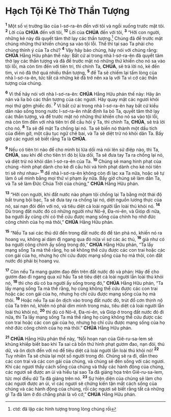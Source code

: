 # Hạch Tội Kẻ Thờ Thần Tượng
<sup><b>1</b></sup> Một số vị trưởng lão của I-sơ-ra-ên đến với tôi và ngồi xuống trước mặt tôi. <sup><b>2</b></sup> Lời của **CHÚA** đến với tôi, <sup><b>12</b></sup> Lời của **CHÚA** đến với tôi, <sup><b>3</b></sup> “Hỡi con người, những kẻ này đã quyết tâm thờ lạy các thần tượng.[^1-1fa704d3-8636-4421-bf75-8e5d11596e84] Chúng đã để trước mặt chúng những thứ khiến chúng sa vào tội lỗi. Thế thì tại sao Ta phải cho chúng thỉnh ý của Ta chứ? <sup><b>4</b></sup> Vậy hãy bảo chúng, hãy nói với chúng rằng: **CHÚA** Hằng Hữu phán thế này: Bất cứ ai trong nhà I-sơ-ra-ên đã quyết tâm thờ lạy các thần tượng và đã để trước mặt nó những thứ khiến cho nó sa vào tội lỗi, mà còn tìm đến với tiên tri, thì chính Ta, **CHÚA**, sẽ trả lời nó, kẻ đến tìm, vì nó đã thờ quá nhiều thần tượng, <sup><b>5</b></sup> để Ta sẽ chiếm lại tấm lòng của nhà I-sơ-ra-ên, tức tất cả những kẻ đã trở nên xa lạ với Ta vì cớ các thần tượng của chúng.

<sup><b>6</b></sup> Vì thế hãy nói với nhà I-sơ-ra-ên: **CHÚA** Hằng Hữu phán thế này: Hãy ăn năn và lìa bỏ các thần tượng của các ngươi. Hãy quay mặt các ngươi khỏi mọi thứ gớm ghiếc đó. <sup><b>7</b></sup> Vì bất cứ ai trong nhà I-sơ-ra-ên hay bất cứ kiều dân nào sống trong nước I-sơ-ra-ên nhất định lìa bỏ Ta, quyết tâm thờ lạy các thần tượng, và để trước mặt nó những thứ khiến cho nó sa vào tội lỗi, mà còn tìm đến với nhà tiên tri để cầu hỏi ý Ta, thì chính Ta, **CHÚA**, sẽ trả lời cho nó. <sup><b>8</b></sup> Ta sẽ để mặt Ta chống lại nó. Ta sẽ biến nó thành một dấu tích của điềm gở, một câu tục ngữ chê bai, và Ta sẽ diệt trừ nó khỏi dân Ta. Bấy giờ các ngươi sẽ biết rằng Ta là **CHÚA**.

<sup><b>9</b></sup> Nếu có tiên tri nào để cho mình bị lừa dối mà nói lên sứ điệp nào, thì Ta, **CHÚA**, sau khi để cho tiên tri đó bị lừa dối, Ta sẽ đưa tay Ta ra chống lại nó, và diệt trừ nó khỏi dân I-sơ-ra-ên của Ta. <sup><b>10</b></sup> Chúng sẽ mang hình phạt của chúng –hình phạt dành cho kẻ đi cầu hỏi và hình phạt dành cho kẻ nói tiên tri sẽ như nhau– <sup><b>11</b></sup> để nhà I-sơ-ra-ên không còn đi lạc xa Ta nữa, hoặc sẽ tự làm ô uế mình bằng mọi thứ vi phạm ấy nữa. Bấy giờ chúng sẽ làm dân Ta, và Ta sẽ làm Đức Chúa Trời của chúng,” **CHÚA** Hằng Hữu phán.

<sup><b>13</b></sup> “Hỡi con người, khi đất nước nào phạm tội chống lại Ta bằng một thái độ bất trung bội bạc, Ta sẽ đưa tay ra chống lại nó, diệt nguồn lương thực của nó, sai nạn đói đến với nó, và tiêu diệt cả loài người lẫn loài thú khỏi nó. <sup><b>14</b></sup> Dù trong đất nước đó có những người như Nô-ê, Đa-ni-ên, và Gióp đi nữa, ba người ấy cũng chỉ có thể cứu được mạng sống của chính họ nhờ đức công chính của họ mà thôi,” **CHÚA** Hằng Hữu phán.

<sup><b>15</b></sup> “Nếu Ta sai các thú dữ đến trong đất nước đó để tàn phá nó, khiến nó ra hoang vu, không ai dám đi ngang qua đó nữa vì sợ các ác thú, <sup><b>16</b></sup> giả như có ba người công chính ấy sống trong đó,” **CHÚA** Hằng Hữu phán, “Ta lấy mạng sống Ta mà thề rằng, họ sẽ không thể cứu được các con trai hoặc các con gái của họ, nhưng họ chỉ cứu được mạng sống của họ mà thôi, còn đất nước đó phải bị hoang vu.

<sup><b>17</b></sup> Còn nếu Ta mang gươm đao đến trên đất nước đó và phán: Hãy để cho gươm đao đi ngang qua xứ hầu Ta sẽ tiêu diệt cả loài người lẫn loài thú khỏi nó, <sup><b>18</b></sup> thì cho dù có ba người ấy sống trong đó,” **CHÚA** Hằng Hữu phán, “Ta lấy mạng sống Ta mà thề rằng, họ cũng không thể cứu được các con trai hoặc các con gái của họ, nhưng họ chỉ cứu được mạng sống của họ mà thôi. <sup><b>19</b></sup> Hoặc nếu Ta sai ôn dịch vào trong đất nước đó, trút đổ cơn thịnh nộ của Ta trên nó, khiến nó phải dìm mình trong máu, tiêu diệt cả loài người lẫn loài thú khỏi nó, <sup><b>20</b></sup> thì dù có Nô-ê, Đa-ni-ên, và Gióp ở trong đất nước đó đi nữa, thì Ta lấy mạng sống Ta mà thề rằng họ cũng không thể cứu được các con trai hoặc các con gái của họ, nhưng họ chỉ cứu được mạng sống của họ nhờ đức công chính của họ mà thôi.” **CHÚA** Hằng Hữu phán.

<sup><b>21</b></sup> **CHÚA** Hằng Hữu phán thế này, “Nỗi hoạn nạn của Giê-ru-sa-lem sẽ khủng khiếp biết bao khi Ta sai cả bốn thứ hình phạt gươm đao, nạn đói, thú dữ, và ôn dịch đến với nó để tiêu diệt cả loài người lẫn loài thú khỏi nó! <sup><b>22</b></sup> Tuy nhiên Ta sẽ chừa lại một số người trong đó. Chúng sẽ ra đi, dẫn theo các con trai và các con gái của chúng, và chúng sẽ đến sống với các ngươi. Khi các ngươi thấy cách sống của chúng và thấy các hành động của chúng, các ngươi sẽ được an ủi và hiểu tại sao Ta đã giáng họa trên Giê-ru-sa-lem, tức mọi điều dữ Ta đã giáng trên nó. <sup><b>23</b></sup> Sự hiện diện của chúng sẽ làm cho các ngươi được an ủi, vì các ngươi sẽ chứng kiến tận mắt cách sống của chúng và các hành động của chúng, rồi các ngươi sẽ biết rằng tất cả những gì Ta đã làm ở đó chẳng phải là vô cớ,” **CHÚA** Hằng Hữu phán.

[^1-1fa704d3-8636-4421-bf75-8e5d11596e84]: ctd: đã lập các hình tượng trong lòng chúng rồi